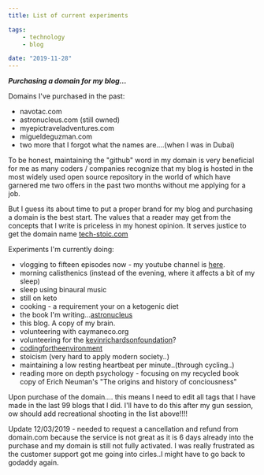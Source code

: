 ```yaml
---
title: List of current experiments

tags:
    - technology
    - blog

date: "2019-11-28"
---
```


***Purchasing a domain for my blog...***

Domains I've purchased in the past:

* navotac.com
* astronucleus.com (still owned)
* myepictraveladventures.com
* migueldeguzman.com
* two more that I forgot what the names are....(when I was in Dubai)


To be honest, maintaining the "github" word in my domain is very beneficial for me as many coders / companies recognize that my blog is hosted in the most widely used open source repository in the world of which have garnered me two offers in the past two months without me applying for a job. 

But I guess its about time to put a proper brand for my blog and purchasing a domain is the best start. The values that a reader may get from the concepts that I write is priceless in my honest opinion. It serves justice to get the domain name [tech-stoic.com](https://tech-stoic.com/)

Experiments I'm currently doing:
* vlogging to fifteen episodes now - my youtube channel is [here](https://www.youtube.com/channel/UCSvsJZz6MztOXu_UE9tk7lw?view_as=subscriber).
* morning calisthenics (instead of the evening,  where it affects a bit of my sleep)
* sleep using binaural music
* still on keto
* cooking - a requirement your on a ketogenic diet
* the book I'm writing...[astronucleus](https://www.notion.so/astronucleus/Astronucleus-from-cells-to-the-stars-a90798d5ed1e4ca0b679e43040f08371)
* this blog. A copy of my brain.
* volunteering with caymaneco.org
* volunteering for the [kevinrichardsonfoundation](https://kevinrichardsonfoundation.org/)?
* [codingfortheenvironment](https://codingfortheenvironment-2554445342.gtsb.io/)
* stoicism (very hard to apply modern society..)
* maintaining a low resting heartbeat per minute..(through cycling..)
* reading more on depth psychology - focusing on my recycled book copy of Erich Neuman's "The origins and history of conciousness"


Upon purchase of the domain.... this means I need to edit all tags that I have made in the last 99 blogs that I did. I'll have to do this after my gun session, ow should add recreational shooting in the list above!!!!

Update 12/03/2019 - needed to request a cancellation and refund from domain.com because the service is not great as it is 6 days already into the purchase and my domain is still not fully activated. I was really frustrated as the customer support got me going into cirles..I might have to go back to godaddy again.
